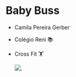 #  Baby Buss

- Camila Pereira Gerber
- Colégio Reni 📚
- Cross Fit 🏋


   ![](https://media.tenor.com/vLWFwh7ZzbgAAAAC/gute-rucksack.gif).
